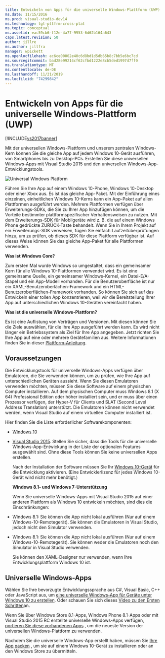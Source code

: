 ```yaml
---
title: Entwickeln von Apps für die universelle Windows-Plattform (UWP) | Microsoft-Dokumentation
ms.date: 11/15/2016
ms.prod: visual-studio-dev14
ms.technology: tgt-pltfrm-cross-plat
ms.topic: conceptual
ms.assetid: eac59cb6-f12e-4a77-9953-6d62b164a643
caps.latest.revision: 50
author: jillre
ms.author: jillfra
manager: wpickett
ms.openlocfilehash: ac6ce00002e40c6d8bd1d5db65b8c7bb5e6bc7cd
ms.sourcegitcommit: bad28e99214cf62cfbd1222e8cb5ded1997d7ff0
ms.translationtype: MT
ms.contentlocale: de-DE
ms.lasthandoff: 11/21/2019
ms.locfileid: "74299842"
---
```

# <a name="develop-apps-for-the-universal-windows-platform-uwp"></a>Entwickeln von Apps für die universelle Windows-Plattform (UWP)
[!INCLUDE[vs2017banner](../includes/vs2017banner.md)]

Mit der universellen Windows-Plattform und unserem zentralen Windows-Kern können Sie die gleiche App auf jedem Windows 10-Gerät ausführen, von Smartphones bis zu Desktop-PCs. Erstellen Sie diese universellen Windows-Apps mit Visual Studio 2015 und den universellen Windows-App-Entwicklungstools.

 ![Universal Windows Platform](../cross-platform/media/uwp-coreextensions.png "UWP_CoreExtensions")

 Führen Sie Ihre App auf einem Windows 10-Phone, Windows 10-Desktop oder einer Xbox aus. Es ist das gleiche App-Paket. Mit der Einführung eines einzelnen, einheitlichen Windows 10-Kerns kann ein App-Paket auf allen Plattformen ausgeführt werden. Mehrere Plattformen verfügen über Erweiterungs-SDKs, die Sie zu Ihrer App hinzufügen können, um die Vorteile bestimmter plattformspezifischer Verhaltensweisen zu nutzen. Mit dem Erweiterungs-SDK für Mobilgeräte wird z. B. die auf einem Windows Phone gedrückte ZURÜCK-Taste behandelt. Wenn Sie in Ihrem Projekt auf ein Erweiterungs-SDK verweisen, fügen Sie einfach Laufzeitüberprüfungen hinzu, um zu prüfen, ob dieses SDK für diese Plattform verfügbar ist. Auf dieses Weise können Sie das gleiche App-Paket für alle Plattformen verwenden.

 **Was ist Windows Core?**

 Zum ersten Mal wurde Windows so umgestaltet, dass ein gemeinsamer Kern für alle Windows 10-Plattformen verwendet wird. Es ist eine gemeinsame Quelle, ein gemeinsamer Windows-Kernel, ein Datei-E/A-Stapel und ein App-Modell vorhanden. Für die Benutzeroberfläche ist nur ein XAML-Benutzeroberlächen-Framework und ein HTML-Benutzeroberflächen-Framework vorhanden. So können Sie sich auf das Entwickeln einer tollen App konzentrieren, weil wir die Bereitstellung Ihrer App auf unterschiedlichen Windows 10-Geräten vereinfacht haben.

 **Was ist die universelle Windows-Plattform?**

 Es ist eine Auflistung von Verträgen und Versionen. Mit diesen können Sie die Ziele auswählen, für die Ihre App ausgeführt werden kann. Es wird nicht länger ein Betriebssystem als Ziel für Ihre App angegeben. Jetzt richten Sie Ihre App auf eine oder mehrere Gerätefamilien aus. Weitere Informationen finden Sie in dieser [Plattform-Anleitung](https://msdn.microsoft.com/library/windows/apps/dn894631.aspx).

## <a name="requirements"></a>Voraussetzungen
 Die Entwicklungstools für universelle Windows-Apps verfügen über Emulatoren, die Sie verwenden können, um zu prüfen, wie Ihre App auf unterschiedlichen Geräten aussieht. Wenn Sie diesen Emulatoren verwenden möchten, müssen Sie diese Software auf einem physischen Computer installieren. Auf dem physischen Computer muss Windows 8.1 (X 64) Professional Edition oder höher installiert sein, und er muss über einen Prozessor verfügen, der Hyper-V für Clients und SLAT (Second Level Address Translation) unterstützt. Die Emulatoren können nicht verwendet werden, wenn Visual Studio auf einem virtuellen Computer installiert ist.

 Hier finden Sie die Liste erforderlicher Softwarekomponenten:

- [Windows 10](https://windows.microsoft.com/windows/downloads)

- [Visual Studio 2015](https://go.microsoft.com/fwlink/p/?LinkId=526725). Stellen Sie sicher, dass die Tools für die universelle Windows-App-Entwickung in der Liste der optionalen Features ausgewählt sind. Ohne diese Tools können Sie keine universellen Apps erstellen.

  Nach der Installation der Software müssen Sie Ihr [Windows 10-Gerät](https://msdn.microsoft.com/library/windows/apps/xaml/dn706236.aspx) für die Entwicklung aktivieren. (Eine Entwicklerlizenz für jedes Windows 10-Gerät wird nicht mehr benötigt.)

  **Windows 8.1- und Windows 7-Unterstützung**

  Wenn Sie universelle Windows-Apps mit Visual Studio 2015 auf einer anderen Plattform als Windows 10 entwickeln möchten, sind dies die Einschränkungen:

- Windows 8.1: Sie können die App nicht lokal ausführen (Nur auf einem Windows-10-Remotegerät). Sie können die Emulatoren in Visual Studio, jedoch nicht den Simulator verwenden.

- Windows 8.1: Sie können die App nicht lokal ausführen (Nur auf einem Windows-10-Remotegerät). Sie können weder die Emulatoren noch den Simulator in Visual Studio verwenden.

  Sie können den XAML-Designer nur verwenden, wenn Ihre Entwicklungsplattform Windows 10 ist.

## <a name="universal-windows-apps"></a>Universelle Windows-Apps
 Wählen Sie Ihre bevorzugte Entwicklungssprache aus C#, Visual Basic, C++ oder JavaScript aus, um [eine universelle Windows-App für Geräte unter Windows 10 zu erstellen](https://msdn.microsoft.com/library/windows/apps/xaml/dn609832.aspx#target_win10). Oder schauen Sie sich dieses [Video zu den Ersten Schritten](https://channel9.msdn.com/Series/ConnectOn-Demand/229)an.

 Wenn Sie über Windows Store 8.1-Apps, Windows Phone 8.1-Apps oder mit Visual Studio 2015 RC erstellte universelle Windows-Apps verfügen, [portieren Sie diese vorhandenen Apps](https://msdn.microsoft.com/library/windows/apps/xaml/mt238321.aspx) , um die neueste Version der universellen Windows-Plattform zu verwenden.

 Nachdem Sie die universelle Windows-App erstellt haben, müssen Sie [Ihre App packen](https://msdn.microsoft.com/library/windows/apps/hh454036.aspx) , um sie auf einem Windows 10-Gerät zu installieren oder an den Windows Store zu übermitteln.
